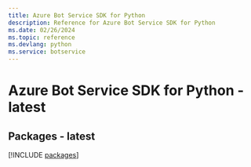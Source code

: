 ```yaml
---
title: Azure Bot Service SDK for Python
description: Reference for Azure Bot Service SDK for Python
ms.date: 02/26/2024
ms.topic: reference
ms.devlang: python
ms.service: botservice
---
```

# Azure Bot Service SDK for Python - latest
## Packages - latest
[!INCLUDE [packages](bot-service-index.md)]